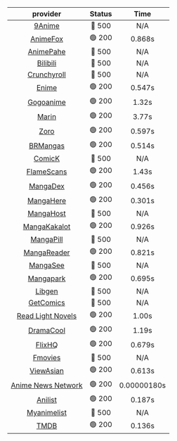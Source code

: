 | **provider** | **Status** | **Time** |
|:--------:|:------:|:----:|
| [9Anime](https://9anime.pl) | 🔴 500 | N/A |
|  [AnimeFox](https://animefox.tv)  | 🟢 200 | 0.868s |
| [AnimePahe](https://animepahe.com) | 🔴 500 | N/A |
| [Bilibili](https://bilibili.tv) | 🔴 500 | N/A |
| [Crunchyroll](https://cronchy.consumet.stream) | 🔴 500 | N/A |
|  [Enime](https://enime.moe)  | 🟢 200 | 0.547s |
|  [Gogoanime](https://gogoanime.cl)  | 🟢 200 | 1.32s |
|  [Marin](https://marin.moe)  | 🟢 200 | 3.77s |
|  [Zoro](https://zoro.to)  | 🟢 200 | 0.597s |
|  [BRMangas](https://www.brmangas.net)  | 🟢 200 | 0.514s |
| [ComicK](https://comick.app) | 🔴 500 | N/A |
|  [FlameScans](https://flamescans.org/)  | 🟢 200 | 1.43s |
|  [MangaDex](https://mangadex.org)  | 🟢 200 | 0.456s |
|  [MangaHere](http://www.mangahere.cc)  | 🟢 200 | 0.301s |
| [MangaHost](https://mangahosted.com) | 🔴 500 | N/A |
|  [MangaKakalot](https://mangakakalot.com)  | 🟢 200 | 0.926s |
| [MangaPill](https://mangapill.com) | 🔴 500 | N/A |
|  [MangaReader](https://mangareader.to)  | 🟢 200 | 0.821s |
| [MangaSee](https://mangasee123.com) | 🔴 500 | N/A |
|  [Mangapark](https://v2.mangapark.net)  | 🟢 200 | 0.695s |
| [Libgen](http://libgen) | 🔴 500 | N/A |
| [GetComics](https://getcomics.info/) | 🔴 500 | N/A |
|  [Read Light Novels](https://readlightnovels.net)  | 🟢 200 | 1.00s |
|  [DramaCool](https://www1.dramacool.cr)  | 🟢 200 | 1.19s |
|  [FlixHQ](https://flixhq.to)  | 🟢 200 | 0.679s |
| [Fmovies](https://fmovies.to) | 🔴 500 | N/A |
|  [ViewAsian](https://viewasian.co)  | 🟢 200 | 0.613s |
|  [Anime News Network](https://www.animenewsnetwork.com)  | 🟢 200 | 0.00000180s |
|  [Anilist](https://anilist.co)  | 🟢 200 | 0.187s |
| [Myanimelist](https://myanimelist.net/) | 🔴 500 | N/A |
|  [TMDB](https://www.themoviedb.org)  | 🟢 200 | 0.136s |
